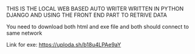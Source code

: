 THIS IS THE LOCAL WEB BASED AUTO WRITER WRITTEN IN PYTHON DJANGO 
AND USING THE FRONT END PART TO RETRIVE DATA

You need to download both html and exe file 
and both should connect to same network

Link for exe: https://uploda.sh/b18u4LPAe9aY
